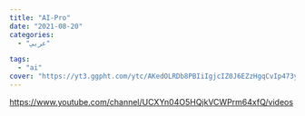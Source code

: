 ```yaml
---
title: "AI-Pro"
date: "2021-08-20"
categories:
  - "عربي"

tags:
  - "ai"
cover: "https://yt3.ggpht.com/ytc/AKedOLRDb8PBIiIgjcIZ0J6EZzHgqCvIp473yRoxww=s176-c-k-c0x00ffffff-no-rj"
---
```


https://www.youtube.com/channel/UCXYn04O5HQjkVCWPrm64xfQ/videos
